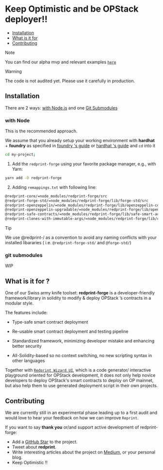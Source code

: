 <h1>Keep Optimistic and be OPStack deployer!! </h1>

- [Installation](#installation)
- [What is it for](#what-is-it-for)
- [Contributing](#contributing)

>[!NOTE]
> You can find our alpha mvp and relevant examples [`here`](https://github.com/Ratimon/redprint-optimism-contracts-examples)

>[!WARNING]
> The code is not audited yet. Please use it carefully in production.


## Installation

There are 2 ways: [with Node.js](#with-node) and one  [Git Submodules](#git-submodules)

### with Node

This is the recommended approach.

We assume that you already setup your working environment with **hardhat** + **foundry** as specified in [foundry 's guide](https://book.getfoundry.sh/config/hardhat) or [hardhat 's guide](https://hardhat.org/hardhat-runner/docs/advanced/hardhat-and-foundry) and `cd` into it

```bash
cd my-project;
``` 

1.  Add the `redprint-forge` using your favorite package manager, e.g., with Yarn:

```sh
yarn add -D redprint-forge
```

2. Adding `remappings.txt` with following line:

```txt
@redprint-core/=node_modules/redprint-forge/src
@redprint-forge-std/=node_modules/redprint-forge/lib/forge-std/src
@redprint-openzeppelin/=node_modules/redprint-forge/lib/openzeppelin-contracts/contracts
@redprint-openzeppelin-upgradable/=node_modules/redprint-forge/lib/openzeppelin-contracts-upgradeable/contracts
@redprint-safe-contracts/=node_modules/redprint-forge/lib/safe-smart-account/contracts
@redprint-clones-with-immutable-args/=node_modules/redprint-forge/lib/clones-with-immutable-args/src
```

>[!TIP]
> We use @redprint-<yourLib>/ as a convention to avoid any naming conflicts with your installed libararies ( i.e. `@redprint-forge-std/` and `@forge-std/`)


### git submodules

WIP


## What is it for ?

One of our Swiss army knife toolset: **redprint-forge** is a developer-friendly framework/library in solidity to modify & deploy OPStack ’s contracts in a modular style.

The features include:

- Type-safe smart contract deployment

- Re-usable  smart contract deployment and testing pipeline

- Standardized framework, minimizing developer mistake and enhancing better security

- All-Solidity-based so no context switching, no new scripting syntax in other languages

Together with [`Redprint Wizard UI`](https://github.com/Ratimon/redprint-wizard), which is a code generator/ interactive playground oriented for OPStack development, it does not only help novice developers to deploy OPStack's smart contracts to deploy on OP mainnet, but also help them to use generated deployment script in their own projects.


## Contributing

We are currently still in an experimental phase leading up to a first audit and would love to hear your feedback on how we can improve `Reprint`.

If you want to say **thank you** or/and support active development of redprint-forge:

- Add a [GitHub Star](https://github.com/Ratimon/redprint-forge) to the
  project.
- Tweet about **redprint**.
- Write interesting articles about the project on
  [Medium](https://medium.com/), or your personal blog.
- Keep Optimistic !!
